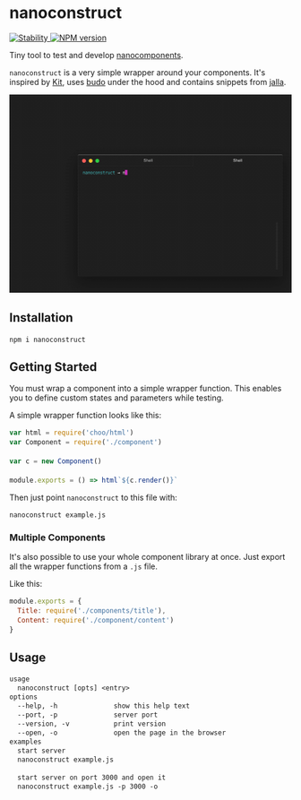 # nanoconstruct
<a href="https://nodejs.org/api/documentation.html#documentation_stability_index">
  <img src="https://img.shields.io/badge/stability-experimental-orange.svg?style=flat-square" alt="Stability"/>
</a>
<a href="https://www.npmjs.com/package/nanoconstruct">
  <img src="https://img.shields.io/npm/v/nanoconstruct.svg?style=flat-square" alt="NPM version"/>
</a>

Tiny tool to test and develop [nanocomponents](https://github.com/choojs/nanocomponent).

`nanoconstruct` is a very simple wrapper around your components. It's inspired by [Kit](https://github.com/c8r/kit), uses [budo](https://github.com/mattdesl/budo) under the hood and contains snippets from [jalla](https://github.com/jallajs/jalla).

![Demo of nanoconstruct](demo.gif)

## Installation
```
npm i nanoconstruct
```

## Getting Started
You must wrap a component into a simple wrapper function. This enables you to define custom states and parameters while testing.

A simple wrapper function looks like this:
```javascript
var html = require('choo/html')
var Component = require('./component')

var c = new Component()

module.exports = () => html`${c.render()}`
```
Then just point `nanoconstruct` to this file with:
```
nanoconstruct example.js
```

### Multiple Components
It's also possible to use your whole component library at once. Just export all the wrapper functions from a `.js` file.

Like this:
```javascript
module.exports = {
  Title: require('./components/title'),
  Content: require('./component/content')
}
```

## Usage
```
usage
  nanoconstruct [opts] <entry>
options
  --help, -h              show this help text
  --port, -p              server port
  --version, -v           print version
  --open, -o              open the page in the browser
examples
  start server
  nanoconstruct example.js

  start server on port 3000 and open it
  nanoconstruct example.js -p 3000 -o
```
